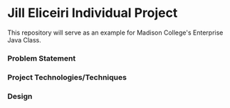 # Jill Eliceiri Individual Project

This repository will serve as an example for Madison College's Enterprise Java Class.

### Problem Statement

### Project Technologies/Techniques 

### Design